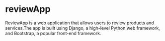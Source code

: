 # reviewApp
ReviewApp is a web application that allows users to review products and services.The app is built using Django, a high-level Python web framework, and Bootstrap, a popular front-end framework.
